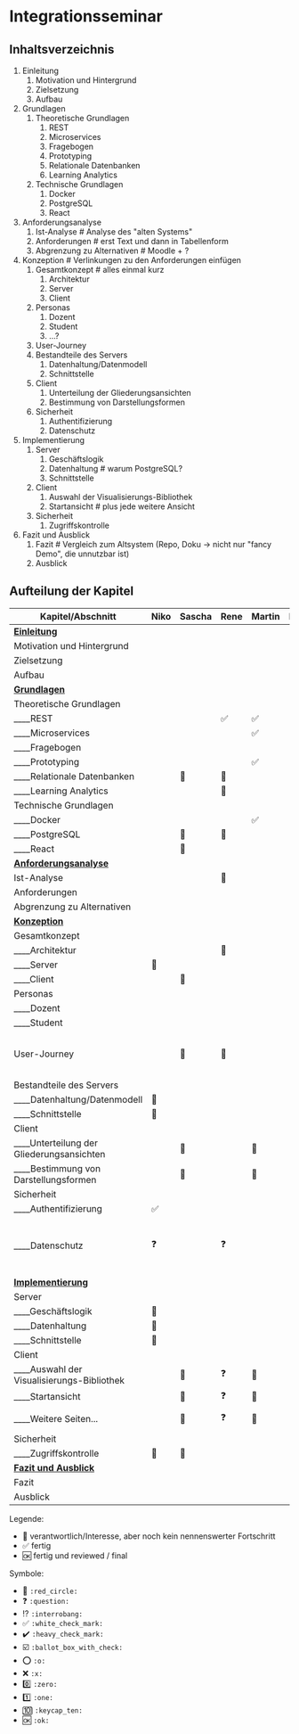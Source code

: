 # Integrationsseminar 

## Inhaltsverzeichnis

1. Einleitung
   1. Motivation und Hintergrund
   1. Zielsetzung
   1. Aufbau
1. Grundlagen
   1. Theoretische Grundlagen
      1. REST
      1. Microservices
      1. Fragebogen
      1. Prototyping
      1. Relationale Datenbanken
      1. Learning Analytics
   1. Technische Grundlagen
      1. Docker
      1. PostgreSQL
      1. React
1. Anforderungsanalyse
   1. Ist-Analyse # Analyse des "alten Systems"
   1. Anforderungen # erst Text und dann in Tabellenform
   1. Abgrenzung zu Alternativen # Moodle + ?
1. Konzeption # Verlinkungen zu den Anforderungen einfügen
   1. Gesamtkonzept # alles einmal kurz
      1. Architektur
      1. Server
      1. Client
   1. Personas
      1. Dozent
      1. Student
      1. ...?
   1. User-Journey
   1. Bestandteile des Servers
      1. Datenhaltung/Datenmodell
      2. Schnittstelle
   1. Client
      1. Unterteilung der Gliederungsansichten
      1. Bestimmung von Darstellungsformen
   1. Sicherheit
      1. Authentifizierung
      2. Datenschutz
2. Implementierung
   1. Server
      1. Geschäftslogik
      2. Datenhaltung # warum PostgreSQL?
      3. Schnittstelle
   2. Client
      1. Auswahl der Visualisierungs-Bibliothek
      2. Startansicht # plus jede weitere Ansicht
   3. Sicherheit
      1. Zugriffskontrolle
3. Fazit und Ausblick
   1. Fazit # Vergleich zum Altsystem (Repo, Doku -> nicht nur "fancy Demo", die unnutzbar ist)
   2. Ausblick

## Aufteilung der Kapitel

| Kapitel/Abschnitt                          | Niko               | Sascha       | Rene               | Martin             | Erik         | Julian       | Kommentar                                               |
| ------------------------------------------ | ------------------ | ------------ | ------------------ | ------------------ | ------------ | ------------ | ------------------------------------------------------- |
| **<u>Einleitung</u>**                      |                    |              |                    |                    |              | :red_circle: |                                                         |
| Motivation und Hintergrund                 |                    |              |                    |                    |              | :red_circle: |                                                         |
| Zielsetzung                                |                    |              |                    |                    |              | :red_circle: |                                                         |
| Aufbau                                     |                    |              |                    |                    |              | :red_circle: |                                                         |
| **<u>Grundlagen</u>**                      |                    |              |                    |                    |              |              |                                                         |
| Theoretische Grundlagen                    |                    |              |                    |                    |              |              |                                                         |
| ____REST                                   |                    |              | :white_check_mark: | :white_check_mark: |              |              |                                                         |
| ____Microservices                          |                    |              |                    | :white_check_mark: |              |              |                                                         |
| ____Fragebogen                             |                    |              |                    |                    | :red_circle: |              |                                                         |
| ____Prototyping                            |                    |              |                    | :white_check_mark: |              |              |                                                         |
| ____Relationale Datenbanken                |                    | :red_circle: | :red_circle:       |                    |              |              |                                                         |
| ____Learning Analytics                     |                    |              | :red_circle:       |                    |              |              |                                                         |
| Technische Grundlagen                      |                    |              |                    |                    |              |              |                                                         |
| ____Docker                                 |                    |              |                    | :white_check_mark: |              |              |                                                         |
| ____PostgreSQL                             |                    | :red_circle: | :red_circle:       |                    |              |              |                                                         |
| ____React                                  |                    | :red_circle: |                    |                    |              |              |                                                         |
| **<u>Anforderungsanalyse</u>**             |                    |              |                    |                    |              |              |                                                         |
| Ist-Analyse                                |                    |              | :red_circle:       |                    |              | :red_circle: |                                                         |
| Anforderungen                              |                    |              |                    |                    |              | :red_circle: |                                                         |
| Abgrenzung zu Alternativen                 |                    |              |                    |                    |              | :red_circle: |                                                         |
| **<u>Konzeption</u>**                      |                    |              |                    |                    |              |              |                                                         |
| Gesamtkonzept                              |                    |              |                    |                    |              |              |                                                         |
| ____Architektur                            |                    |              | :red_circle:       |                    |              |              |                                                         |
| ____Server                                 | :red_circle:       |              |                    |                    |              |              |                                                         |
| ____Client                                 |                    | :red_circle: |                    |                    |              |              |                                                         |
| Personas                                   |                    |              |                    |                    |              |              |                                                         |
| ____Dozent                                 |                    |              |                    |                    | :red_circle: | :red_circle: |                                                         |
| ____Student                                |                    |              |                    |                    | :red_circle: | :red_circle: |                                                         |
| User-Journey                               |                    | :red_circle: | :red_circle:       |                    |              |              | Screenshots mit Markierung + BPMN                       |
| Bestandteile des Servers                   |                    |              |                    |                    |              |              |                                                         |
| ____Datenhaltung/Datenmodell               | :red_circle:       |              |                    |                    |              |              |                                                         |
| ____Schnittstelle                          | :red_circle:       |              |                    |                    |              |              |                                                         |
| Client                                     |                    |              |                    |                    |              |              |                                                         |
| ____Unterteilung der Gliederungsansichten  |                    | :red_circle: |                    | :red_circle:       | :red_circle: |              |                                                         |
| ____Bestimmung von Darstellungsformen      |                    | :red_circle: |                    | :red_circle:       | :red_circle: |              |                                                         |
| Sicherheit                                 |                    |              |                    |                    |              |              |                                                         |
| ____Authentifizierung                      | :white_check_mark: |              |                    |                    |              |              |                                                         |
| ____Datenschutz                            | :question:         |              | :question:         |                    |              |              | Beschreibung inwiefern das für das Projekt wichtig ist. |
| **<u>Implementierung</u>**                 |                    |              |                    |                    |              |              |                                                         |
| Server                                     |                    |              |                    |                    |              |              |                                                         |
| ____Geschäftslogik                         | :red_circle:       |              |                    |                    |              |              |                                                         |
| ____Datenhaltung                           | :red_circle:       |              |                    |                    |              |              |                                                         |
| ____Schnittstelle                          | :red_circle:       |              |                    |                    |              |              |                                                         |
| Client                                     |                    |              |                    |                    |              |              |                                                         |
| ____Auswahl der Visualisierungs-Bibliothek |                    | :red_circle: | :question:         | :red_circle:       | :red_circle: |              |                                                         |
| ____Startansicht                           |                    | :red_circle: | :question:         | :red_circle:       | :red_circle: |              |                                                         |
| ____Weitere Seiten...                      |                    | :red_circle: | :question:         | :red_circle:       | :red_circle: |              | kommt noch viel dazu.                                   |
| Sicherheit                                 |                    |              |                    |                    |              |              |                                                         |
| ____Zugriffskontrolle                      | :red_circle:       | :red_circle: |                    |                    |              |              |                                                         |
| **<u>Fazit und Ausblick</u>**              |                    |              |                    |                    |              |              |                                                         |
| Fazit                                      |                    |              |                    |                    |              |              |                                                         |
| Ausblick                                   |                    |              |                    |                    |              |              |                                                         |

Legende:
- :red_circle: verantwortlich/Interesse, aber noch kein nennenswerter Fortschritt
- :white_check_mark: fertig
- :ok: fertig und reviewed / final

Symbole:
- :red_circle: `:red_circle:`
- :question: `:question:`
- :interrobang: `:interrobang:`
- :white_check_mark: `:white_check_mark:`
- :heavy_check_mark: `:heavy_check_mark:`
- :ballot_box_with_check: `:ballot_box_with_check:`
- :o: `:o:`
- :x: `:x:`
- :zero: `:zero:`
- :one: `:one:`
- :keycap_ten: `:keycap_ten:`
- :ok: `:ok:`
